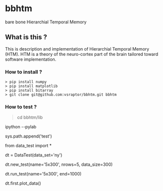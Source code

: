 # bbhtm
bare bone Hierarchial Temporal Memory

## What is this ?

This is description and implementation of Hierarchial Temporal Memory (HTM).
HTM is a theory of the neuro-cortex part of the brain tailored toward software implementation.

### How to install ?

```
> pip install numpy
> pip install matplotlib
> pip install bitarray
> git clone git@github.com:vsraptor/bbhtm.git bbhtm
```

### How to test ?

> cd bbhtm/lib

ipython --pylab

sys.path.append('test')

from data_test import *

dt = DataTest(data_set='ny')

dt.new_test(name='5x300', nrows=5, data_size=300)

dt.run_test(name='5x300', end=1000)

dt.first.plot_data()



